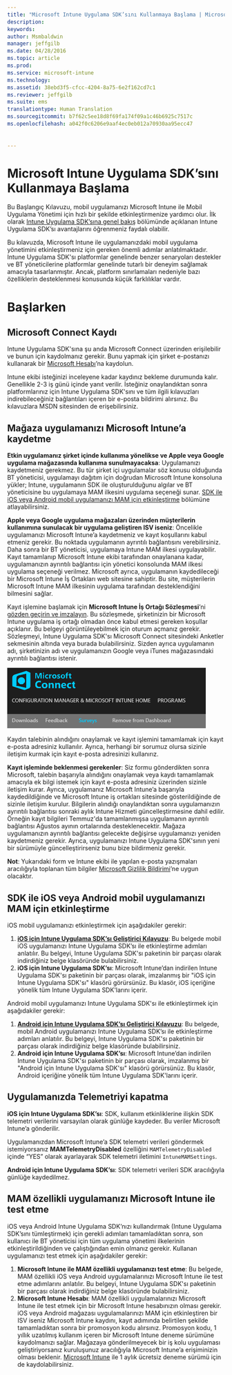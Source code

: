 ```yaml
---
title: "Microsoft Intune Uygulama SDK’sını Kullanmaya Başlama | Microsoft Intune"
description: 
keywords: 
author: Msmbaldwin
manager: jeffgilb
ms.date: 04/28/2016
ms.topic: article
ms.prod: 
ms.service: microsoft-intune
ms.technology: 
ms.assetid: 38ebd3f5-cfcc-4204-8a75-6e2f162cd7c1
ms.reviewer: jeffgilb
ms.suite: ems
translationtype: Human Translation
ms.sourcegitcommit: b7f62c5ee18d8f69fa174f09a1c46b6925c7517c
ms.openlocfilehash: a042f0c6206e9aaf4ec0eb012a70930aa95ecc47


---
```


# Microsoft Intune Uygulama SDK’sını Kullanmaya Başlama

Bu Başlangıç Kılavuzu, mobil uygulamanızı Microsoft Intune ile Mobil Uygulama Yönetimi için hızlı bir şekilde etkinleştirmenize yardımcı olur. İlk olarak [Intune Uygulama SDK’sına genel bakış](intune-app-sdk.md) bölümünde açıklanan Intune Uygulama SDK’sı avantajlarını öğrenmeniz faydalı olabilir.

Bu kılavuzda, Microsoft Intune ile uygulamanızdaki mobil uygulama yönetimini etkinleştirmeniz için gereken önemli adımlar anlatılmaktadır. Intune Uygulama SDK'sı platformlar genelinde benzer senaryoları destekler ve BT yöneticilerine platformlar genelinde tutarlı bir deneyim sağlamak amacıyla tasarlanmıştır. Ancak, platform sınırlamaları nedeniyle bazı özelliklerin desteklenmesi konusunda küçük farklılıklar vardır.

# Başlarken

## Microsoft Connect Kaydı

Intune Uygulama SDK'sına şu anda Microsoft Connect üzerinden erişilebilir ve bunun için kaydolmanız gerekir. Bunu yapmak için şirket e-postanızı kullanarak bir [Microsoft Hesabı](https://connect.microsoft.com/ConfigurationManagervnext/InvitationUse.aspx?ProgramID=8967&InvitationID=8967-YJYJ-8G6X)’na kaydolun.

Intune ekibi isteğinizi inceleyene kadar kaydınız bekleme durumunda kalır. Genellikle 2-3 iş günü içinde yanıt verilir. İsteğiniz onaylandıktan sonra platformlarınız için Intune Uygulama SDK'sını ve tüm ilgili kılavuzları indirebileceğiniz bağlantıları içeren bir e-posta bildirimi alırsınız. Bu kılavuzlara MSDN sitesinden de erişebilirsiniz.

## Mağaza uygulamanızı Microsoft Intune’a kaydetme

**Etkin uygulamanız şirket içinde kullanıma yönelikse ve Apple veya Google uygulama mağazasında kullanıma sunulmayacaksa**: Uygulamanızı kaydetmeniz gerekmez. Bu tür şirket içi uygulamalar söz konusu olduğunda BT yöneticisi, uygulamayı dağıtım için doğrudan Microsoft Intune konsoluna yükler; Intune, uygulamanın SDK ile oluşturulduğunu algılar ve BT yöneticisine bu uygulamaya MAM ilkesini uygulama seçeneği sunar. [SDK ile iOS veya Android mobil uygulamanızı MAM için etkinleştirme](#enable-your-ios-or-android-mobile-app-for-mam-with-the-sdk) bölümüne atlayabilirsiniz.

**Apple veya Google uygulama mağazaları üzerinden müşterilerin kullanımına sunulacak bir uygulama geliştiren ISV iseniz**: Öncelikle uygulamanızı Microsoft Intune’a kaydetmeniz ve kayıt koşullarını kabul etmeniz gerekir. Bu noktada uygulamanın ayrıntılı bağlantısını verebilirsiniz. Daha sonra bir BT yöneticisi, uygulamaya Intune MAM ilkesi uygulayabilir. Kayıt tamamlanıp Microsoft Intune ekibi tarafından onaylanana kadar, uygulamanızın ayrıntılı bağlantısı için yönetici konsolunda MAM ilkesi uygulama seçeneği verilmez. Microsoft ayrıca, uygulamanın kaydedileceği bir Microsoft Intune İş Ortakları web sitesine sahiptir. Bu site, müşterilerin Microsoft Intune MAM ilkesinin uygulama tarafından desteklendiğini bilmesini sağlar.

Kayıt işlemine başlamak için **Microsoft Intune İş Ortağı Sözleşmesi**’ni [gözden geçirin ve imzalayın](https://connect.microsoft.com/ConfigurationManagervnext/Survey/Survey.aspx?SurveyID=17806). Bu sözleşmede, şirketinizin bir Microsoft Intune uygulama iş ortağı olmadan önce kabul etmesi gereken koşullar açıklanır. Bu belgeyi görüntüleyebilmek için oturum açmanız gerekir. Sözleşmeyi, Intune Uygulama SDK'sı Microsoft Connect sitesindeki Anketler sekmesinin altında veya burada bulabilirsiniz. Sizden ayrıca uygulamanın adı, şirketinizin adı ve uygulamanızın Google veya iTunes mağazasındaki ayrıntılı bağlantısı istenir.

![Microsoft Connect](../media/microsoft-connect.png)

Kaydın talebinin alındığını onaylamak ve kayıt işlemini tamamlamak için kayıt e-posta adresiniz kullanılır. Ayrıca, herhangi bir sorumuz olursa sizinle iletişim kurmak için kayıt e-posta adresinizi kullanırız.

**Kayıt işleminde beklenmesi gerekenler**: Siz formu gönderdikten sonra Microsoft, talebin başarıyla alındığını onaylamak veya kaydı tamamlamak amacıyla ek bilgi istemek için kayıt e-posta adresiniz üzerinden sizinle iletişim kurar. Ayrıca, uygulamanız Microsoft Intune’a başarıyla kaydedildiğinde ve Microsoft Intune iş ortakları sitesinde gösterildiğinde de sizinle iletişim kurulur. Bilgilerin alındığı onaylandıktan sonra uygulamanızın ayrıntılı bağlantısı sonraki aylık Intune Hizmeti güncelleştirmesine dahil edilir. Örneğin kayıt bilgileri Temmuz'da tamamlanmışsa uygulamanın ayrıntılı bağlantısı Ağustos ayının ortalarında desteklenecektir. Mağaza uygulamanızın ayrıntılı bağlantısı gelecekte değişirse uygulamanızı yeniden kaydetmeniz gerekir. Ayrıca, uygulamanızı Intune Uygulama SDK'sının yeni bir sürümüyle güncelleştirirseniz bunu bize bildirmeniz gerekir.

**Not**: Yukarıdaki form ve Intune ekibi ile yapılan e-posta yazışmaları aracılığıyla toplanan tüm bilgiler [Microsoft Gizlilik Bildirimi](https://www.microsoft.com/en-us/privacystatement/default.aspx)’ne uygun olacaktır.

## SDK ile iOS veya Android mobil uygulamanızı MAM için etkinleştirme

iOS mobil uygulamanızı etkinleştirmek için aşağıdakiler gerekir:

1. **[iOS için Intune Uygulama SDK’sı Geliştirici Kılavuzu](intune-app-sdk-ios.md)**: Bu belgede mobil iOS uygulamanızı Intune Uygulama SDK’sı ile etkinleştirme adımları anlatılır. Bu belgeyi, Intune Uygulama SDK'sı paketinin bir parçası olarak indirdiğiniz belge klasöründe bulabilirsiniz.
2. **iOS için Intune Uygulama SDK’sı**: Microsoft Intune’dan indirilen Intune Uygulama SDK'sı paketinin bir parçası olarak, imzalanmış bir "iOS için Intune Uygulama SDK'sı" klasörü görürsünüz. Bu klasör, iOS içeriğine yönelik tüm Intune Uygulama SDK'larını içerir.

Android mobil uygulamanızı Intune Uygulama SDK'sı ile etkinleştirmek için aşağıdakiler gerekir:

1. **[Android için Intune Uygulama SDK’sı Geliştirici Kılavuzu](intune-app-sdk-android.md)**: Bu belgede, mobil Android uygulamanızı Intune Uygulama SDK’sı ile etkinleştirme adımları anlatılır. Bu belgeyi, Intune Uygulama SDK'sı paketinin bir parçası olarak indirdiğiniz belge klasöründe bulabilirsiniz.
2. **Android için Intune Uygulama SDK’sı**: Microsoft Intune’dan indirilen Intune Uygulama SDK'sı paketinin bir parçası olarak, imzalanmış bir "Android için Intune Uygulama SDK'sı" klasörü görürsünüz. Bu klasör, Android içeriğine yönelik tüm Intune Uygulama SDK'larını içerir.

## Uygulamanızda Telemetriyi kapatma

**iOS için Intune Uygulama SDK’sı**: SDK, kullanım etkinliklerine ilişkin SDK telemetri verilerini varsayılan olarak günlüğe kaydeder. Bu veriler Microsoft Intune’a gönderilir.

Uygulamanızdan Microsoft Intune’a SDK telemetri verileri göndermek istemiyorsanız **MAMTelemetryDisabled** özelliğini `MAMTelemetryDisabled` içinde “YES” olarak ayarlayarak SDK telemetri iletimini `IntuneMAMSettings`.

**Android için Intune Uygulama SDK’sı**: SDK telemetri verileri SDK aracılığıyla günlüğe kaydedilmez.

## MAM özellikli uygulamanızı Microsoft Intune ile test etme

iOS veya Android Intune Uygulama SDK’nızı kullandırmak (Intune Uygulama SDK’sını tümleştirmek) için gerekli adımları tamamladıktan sonra, son kullanıcı ile BT yöneticisi için tüm uygulama yönetimi ilkelerinin etkinleştirildiğinden ve çalıştığından emin olmanız gerekir. Kullanan uygulamanızı test etmek için aşağıdakiler gerekir:

1. **Microsoft Intune ile MAM özellikli uygulamanızı test etme**: Bu belgede, MAM özellikli iOS veya Android uygulamalarınızı Microsoft Intune ile test etme adımlarını anlatılır. Bu belgeyi, Intune Uygulama SDK'sı paketinin bir parçası olarak indirdiğiniz belge klasöründe bulabilirsiniz.
2. **Microsoft Intune Hesabı**: MAM özellikli uygulamalarınızı Microsoft Intune ile test etmek için bir Microsoft Intune hesabınızın olması gerekir. iOS veya Android mağazası uygulamalarınızı MAM için etkinleştiren bir ISV iseniz Microsoft Intune kaydını, kayıt adımında belirtilen şekilde tamamladıktan sonra bir promosyon kodu alırsınız. Promosyon kodu, 1 yıllık uzatılmış kullanım içeren bir Microsoft Intune deneme sürümüne kaydolmanızı sağlar. Mağazaya gönderilmeyecek bir iş kolu uygulaması geliştiriyorsanız kuruluşunuz aracılığıyla Microsoft Intune’a erişiminizin olması beklenir. [Microsoft Intune](https://portal.office.com/Signup/Signup.aspx?OfferId=40BE278A-DFD1-470a-9EF7-9F2596EA7FF9&dl=INTUNE_A&ali=1#0) ile 1 aylık ücretsiz deneme sürümü için de kaydolabilirsiniz.




<!--HONumber=Jun16_HO4-->


